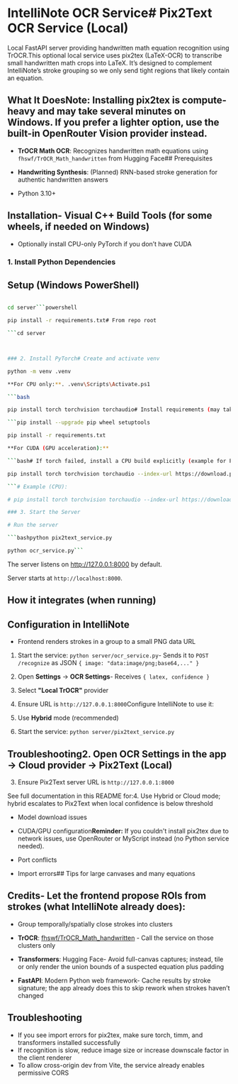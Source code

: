 # IntelliNote OCR Service# Pix2Text OCR Service (Local)



Local FastAPI server providing handwritten math equation recognition using TrOCR.This optional local service uses pix2tex (LaTeX-OCR) to transcribe small handwritten math crops into LaTeX. It’s designed to complement IntelliNote’s stroke grouping so we only send tight regions that likely contain an equation.



## What It DoesNote: Installing pix2tex is compute-heavy and may take several minutes on Windows. If you prefer a lighter option, use the built-in OpenRouter Vision provider instead.



- **TrOCR Math OCR**: Recognizes handwritten math equations using `fhswf/TrOCR_Math_handwritten` from Hugging Face## Prerequisites

- **Handwriting Synthesis**: (Planned) RNN-based stroke generation for authentic handwritten answers

- Python 3.10+

## Installation- Visual C++ Build Tools (for some wheels, if needed on Windows)

- Optionally install CPU-only PyTorch if you don’t have CUDA

### 1. Install Python Dependencies

## Setup (Windows PowerShell)

```bash

cd server```powershell

pip install -r requirements.txt# From repo root

```cd server



### 2. Install PyTorch# Create and activate venv

python -m venv .venv

**For CPU only:**. .venv\Scripts\Activate.ps1

```bash

pip install torch torchvision torchaudio# Install requirements (may take several minutes)

```pip install --upgrade pip wheel setuptools

pip install -r requirements.txt

**For CUDA (GPU acceleration):**

```bash# If torch failed, install a CPU build explicitly (example for PyTorch 2.2+)

pip install torch torchvision torchaudio --index-url https://download.pytorch.org/whl/cu118# Visit https://pytorch.org/get-started/locally/ for the correct command

```# Example (CPU):

# pip install torch torchvision torchaudio --index-url https://download.pytorch.org/whl/cpu

### 3. Start the Server

# Run the server

```bashpython pix2text_service.py

python ocr_service.py```

```

The server listens on http://127.0.0.1:8000 by default.

Server starts at `http://localhost:8000`.

## How it integrates (when running)

## Configuration in IntelliNote

- Frontend renders strokes in a group to a small PNG data URL

1. Start the service: `python server/ocr_service.py`- Sends it to `POST /recognize` as JSON `{ image: "data:image/png;base64,..." }`

2. Open **Settings** → **OCR Settings**- Receives `{ latex, confidence }`

3. Select **"Local TrOCR"** provider

4. Ensure URL is `http://127.0.0.1:8000`Configure IntelliNote to use it:

5. Use **Hybrid** mode (recommended)

1. Start the service: `python server/pix2text_service.py`

## Troubleshooting2. Open OCR Settings in the app → Cloud provider → Pix2Text (Local)

3. Ensure Pix2Text server URL is `http://127.0.0.1:8000`

See full documentation in this README for:4. Use Hybrid or Cloud mode; hybrid escalates to Pix2Text when local confidence is below threshold

- Model download issues

- CUDA/GPU configuration**Reminder:** If you couldn't install pix2tex due to network issues, use OpenRouter or MyScript instead (no Python service needed).

- Port conflicts

- Import errors## Tips for large canvases and many equations



## Credits- Let the frontend propose ROIs from strokes (what IntelliNote already does):

  - Group temporally/spatially close strokes into clusters

- **TrOCR**: [fhswf/TrOCR_Math_handwritten](https://huggingface.co/fhswf/TrOCR_Math_handwritten)  - Call the service on those clusters only

- **Transformers**: Hugging Face- Avoid full-canvas captures; instead, tile or only render the union bounds of a suspected equation plus padding

- **FastAPI**: Modern Python web framework- Cache results by stroke signature; the app already does this to skip rework when strokes haven’t changed


## Troubleshooting

- If you see import errors for pix2tex, make sure torch, timm, and transformers installed successfully
- If recognition is slow, reduce image size or increase downscale factor in the client renderer
- To allow cross-origin dev from Vite, the service already enables permissive CORS
